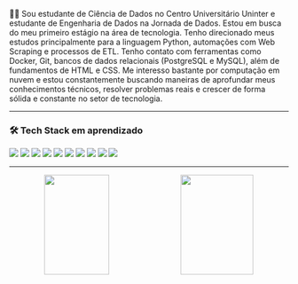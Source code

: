 👩‍💻 Sou estudante de Ciência de Dados no Centro Universitário Uninter e estudante de Engenharia de Dados na Jornada de Dados. Estou em busca do meu primeiro estágio na área de tecnologia. Tenho direcionado meus estudos principalmente para a linguagem Python, automações com Web Scraping e processos de ETL. Tenho contato com ferramentas como Docker, Git, bancos de dados relacionais (PostgreSQL e MySQL), além de fundamentos de HTML e CSS. Me interesso bastante por computação em nuvem e estou constantemente buscando maneiras de aprofundar meus conhecimentos técnicos, resolver problemas reais e crescer de forma sólida e constante no setor de tecnologia.

---

### 🛠️ Tech Stack em aprendizado

<p align="left">
  <img src="https://img.shields.io/badge/Python-3776AB?style=for-the-badge&logo=python&logoColor=white" />
  <img src="https://img.shields.io/badge/Scrapy-85EA2D?style=for-the-badge&logo=scrapy&logoColor=black" />
  <img src="https://img.shields.io/badge/Selenium-43B02A?style=for-the-badge&logo=selenium&logoColor=white" />
  <img src="https://img.shields.io/badge/Requests-20232A?style=for-the-badge&logo=python&logoColor=white" />
  <img src="https://img.shields.io/badge/PostgreSQL-316192?style=for-the-badge&logo=postgresql&logoColor=white" />
  <img src="https://img.shields.io/badge/MySQL-4479A1?style=for-the-badge&logo=mysql&logoColor=white" />
  <img src="https://img.shields.io/badge/Docker-0db7ed?style=for-the-badge&logo=docker&logoColor=white" />
  <img src="https://img.shields.io/badge/Git-F05032?style=for-the-badge&logo=git&logoColor=white" />
  <img src="https://img.shields.io/badge/HTML5-E34F26?style=for-the-badge&logo=html5&logoColor=white" />
  <img src="https://img.shields.io/badge/CSS3-1572B6?style=for-the-badge&logo=css3&logoColor=white" />
</p>

---
<p align="center">
  <img width="48%" height="180px" src="https://github-readme-stats.vercel.app/api?username=iasmimhorrana&show_icons=true&theme=radical&hide_border=true&count_private=true" />
  <img width="51%" height="180px" src="https://github-readme-streak-stats.herokuapp.com/?user=iasmimhorrana&theme=radical&hide_border=true" />
</p>








